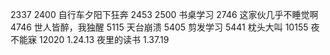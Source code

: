 2337 2400 自行车夕阳下狂奔
2453 2500 书桌学习
2746   这家伙几乎不睡觉啊
4746 世人皆醉，我独醒
5115 天台崩溃
5405 剪发学习
5441 枕头大叫
10155 夜不能寐
12020
1.24.13 夜里的读书
1.37.19